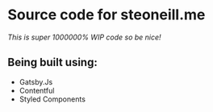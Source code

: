 # Source code for steoneill.me

_This is super 1000000% WIP code so be nice!_

## Being built using:

- Gatsby.Js
- Contentful
- Styled Components
